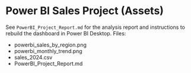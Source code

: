 # Power BI Sales Project (Assets)
See `PowerBI_Project_Report.md` for the analysis report and instructions to rebuild the dashboard in Power BI Desktop.
Files:
- powerbi_sales_by_region.png
- powerbi_monthly_trend.png
- sales_2024.csv
- PowerBI_Project_Report.md

